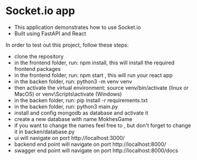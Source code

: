 # Socket.io app

- This application demonstrates how to use Socket.io
- Built using FastAPI and React


In order to test out this project, follow these steps:

-   clone the repository
-   in the frontend folder, run: npm install, this will install the required frontend packages
-   in the frontend folder, run: npm start , this will run your react app
-   in the backen folder, run: python3 -m venv venv
-   then activate the virtual environment: source venv/bin/activate (linux or MacOS) or venv\Scripts\activate (Windows)
-   in the backen folder, run: pip install -r requirements.txt
-   in the backen folder, run: python3 main.py
-   install and config mongodb as database and activate it
-   create a new database with name MokhesGame 
-   if you want to change the names feel free to , but don't forget to change it in backen/database.py
-   ui will navigate on port http://localhost:3000/
-   backend end point will navigate on port http://localhost:8000/
-   swagger end point will navigate on port http://localhost:8000/docs
